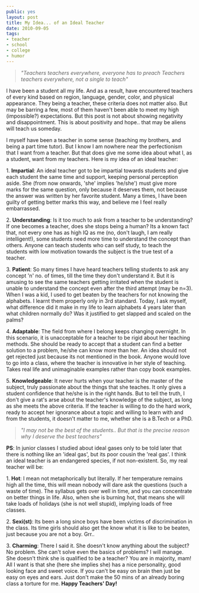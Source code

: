 ```yaml
---
public: yes
layout: post
title: My Idea... of an Ideal Teacher
date: 2010-09-05
tags:
- teacher
- school
- college
- humor
---
```


>  _"Teachers teachers everywhere, everyone has to preach_
>  _Teachers teachers everywhere, not a single to teach"_

I have been a student all my life. And as a result, have encountered teachers of every kind based on region, language, gender, color, and physical appearance. They being a teacher, these criteria does not matter also. But may be barring a few, most of them haven't been able to meet my high (impossible?) expectations. But this post is not about showing negativity and disappointment. This is about positivity and hope.. that may be aliens will teach us someday.

I myself have been a teacher in some sense (teaching my brothers, and being a part time tutor). But I know I am nowhere near the perfectionism that I want from a teacher. But that does give me some idea about what I, as a student, want from my teachers. Here is my idea of an ideal teacher:

1. **Impartial**: An ideal teacher got to be impartial towards students and give each student the same time and support, keeping personal perception aside. She (from now onwards, 'she' implies 'he/she') must give more marks for the same question, only because it deserves them, not because the answer was written by her favorite student. Many a times, I have been guilty of getting better marks this way, and believe me I feel really embarrassed.

2. **Understanding**: Is it too much to ask from a teacher to be understanding? If one becomes a teacher, does she stops being a human? Its a known fact that, not every one has as high IQ as me (no, don't laugh, I am really intelligent!), some students need more time to understand the concept than others. Anyone can teach students who can self study, to teach the students with low motivation towards the subject is the true test of a teacher.

3. **Patient**: So many times I have heard teachers telling students to ask any concept 'n' no. of times, till the time they don't understand it. But it is amusing to see the same teachers getting irritated when the student is unable to understand the concept even after the third attempt (may be n=3). When I was a kid, I used to get beaten by the teachers for not knowing the alphabets. I learnt them properly only in 3rd standard. Today, I ask myself, what difference did it make in my life to learn alphabets 4 years later than what children normally do? Was it justified to get slapped and scaled on the palms?

4. **Adaptable**: The field from where I belong keeps changing overnight. In this scenario, it is unacceptable for a teacher to be rigid about her teaching methods. She should be ready to accept that a student can find a better solution to a problem, he/she can know more than her. An idea should not get rejected just because its not mentioned in the book. Anyone would love to go into a class, where the teacher is innovative in her style of teaching. Takes real life and unimaginable examples rather than copy book examples.

5. **Knowledgeable**: It never hurts when your teacher is the master of the subject, truly passionate about the things that she teaches. It only gives a student confidence that he/she is in the right hands. But to tell the truth, I don't give a rat's arse about the teacher's knowledge of the subject, as long as she meets the above criteria. If the teacher is willing to do the hard work, ready to accept her ignorance about a topic and willing to learn with and from the students, it doesn't matter to me, whether she is a B.Tech or a PhD.

> _"I may not be the best of the students.. But that is the precise reason why I deserve the best teachers"_

**PS**: In junior classes I studied about ideal gases only to be told later that there is nothing like an 'ideal gas', but its poor cousin the 'real gas'. I think an ideal teacher is an endangered species, if not non-existent. So, my real teacher will be:

1. **Hot**: I mean not metaphorically but literally. If her temperature remains high all the time, this will mean nobody will dare ask the questions (such a waste of time). The syllabus gets over well in time, and you can concentrate on better things in life. Also, when she is burning hot, that means she will take loads of holidays (she is not well stupid), implying loads of free classes.

2. **Sexi(st)**: Its been a long since boys have been victims of discrimination in the class. Its time girls should also get the know what it is like to be beaten, just because you are not a boy. Grr..

3. **Charming**: There I said it. She doesn't know anything about the subject? No problem. She can't solve even the basics of problems? I will manage. She doesn't think she is qualified to be a teacher? You are in majority, mam! All I want is that she (here she implies she) has a nice personality, good looking face and sweet voice. If you can't be easy on brain then just be easy on eyes and ears. Just don't make the 50 mins of an already boring class a torture for me.
**Happy Teachers' Day!**
